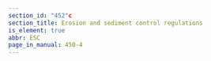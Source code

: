 ```yaml
---
section_id: "452"c
section_title: Erosion and sediment control regulations
is_element: true
abbr: ESC
page_in_manual: 450-4
---
```

